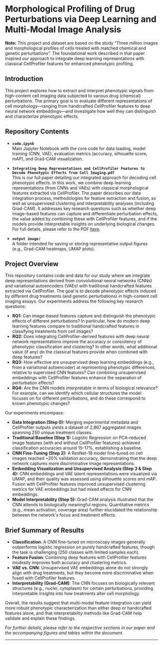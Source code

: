 # Morphological Profiling of Drug Perturbations via Deep Learning and Multi-Modal Image Analysis

**Note:** This project and dataset are based on the study “Three million images and morphological profiles of cells treated with matched chemical and genetic perturbations”. The foundational work described in that paper inspired our approach to integrate deep learning representations with classical CellProfiler features for enhanced phenotypic profiling.

## Introduction
This project explores how to extract and interpret phenotypic signals from high-content cell imaging data subjected to various drug (chemical) perturbations. The primary goal is to evaluate different representations of cell morphology—ranging from handcrafted CellProfiler features to deep neural network embeddings—and investigate how well they can distinguish and characterize phenotypic effects.

## Repository Contents
- **`code.ipynb`**  
  Main Jupyter Notebook with the core code for data loading, model training (CNN, VAE), evaluation metrics (accuracy, silhouette score, mAP), and Grad-CAM visualization.

- **`Integrating Deep Representations and CellProfiler Features to Decode Phenotypic Effects from Cell Imaging.pdf`**  
  This is our full paper detailing our integrated approach for decoding cell phenotypic effects. In this work, we combine deep learning representations (from CNNs and VAEs) with classical morphological features extracted via CellProfiler. The paper describes our data integration process, methodologies for feature extraction and fusion, as well as unsupervised clustering and interpretability analyses (including Grad-CAM). It addresses key research questions such as whether deep image-based features can capture and differentiate perturbation effects, the value added by combining these with CellProfiler features, and if the models provide interpretable insights on underlying biological changes. For full details, please refer to the PDF [here](https://github.com/Garthzzz/Morphological-Profiling-of-Drug-Perturbations-via-Deep-Learning-and-MultiModal-Image-Analysis).


- **`output image/`**  
  A folder intended for saving or storing representative output figures (e.g., Grad-CAM heatmaps, UMAP plots).


## Project Overview
This repository contains code and data for our study where we integrate deep representations derived from convolutional neural networks (CNNs) and variational autoencoders (VAEs) with traditional handcrafted features extracted via CellProfiler. The goal is to decode phenotypic effects induced by different drug treatments (and genetic perturbations) in high-content cell imaging assays. Our experiments address the following key research questions:

- **RQ1:** Can image-based features capture and distinguish the phenotypic effects of different perturbations? In particular, how do modern deep learning features compare to traditional handcrafted features in classifying treatments from cell images?
- **RQ2:** Does integrating CellProfiler-derived features with deep neural network representations improve the accuracy or consistency of phenotypic classification and clustering? In other words, what additional value (if any) do the classical features provide when combined with deep features?
- **RQ3:** How effective are unsupervised deep learning embeddings (e.g., from a variational autoencoder) at representing phenotypic differences, relative to supervised CNN features? Can combining unsupervised embeddings with CellProfiler features enhance the separation of perturbation effects?
- **RQ4:** Are the CNN models interpretable in terms of biological relevance? For example, can we identify which cellular structures the model focuses on for different perturbations, and do these correspond to known phenotypic changes?


Our experiments encompass:
- **Data Integration (Step 0):** Merging experimental metadata and CellProfiler outputs yields a dataset of 2,867 aggregated images spanning 250 unique treatment classes.
- **Traditional Baseline (Step 1):** Logistic Regression on PCA-reduced image features (with and without CellProfiler features) achieved classification accuracies around 15–17%, establishing a baseline.
- **CNN Fine-Tuning (Step 2):** A ResNet-18 model fine-tuned on cell images reached ~20% validation accuracy, demonstrating that the deep network captures more discriminative image representations.
- **Embedding Visualization and Unsupervised Analysis (Step 3 & Step 4):** CNN embeddings and VAE latent representations were visualized via UMAP, and their quality was assessed using silhouette scores and mAP. Fusion with CellProfiler features improved unsupervised clustering metrics for VAE embeddings but had mixed effects for CNN embeddings.
- **Model Interpretability (Step 5):** Grad-CAM analysis illustrated that the CNN attends to biologically meaningful regions. Quantitative metrics (e.g., mean activation, coverage area) further elucidated the relationship between the network's focus and treatment effects.

## Brief Summary of Results
- **Classification**: A CNN fine-tuned on microscopy images generally outperforms logistic regression on purely handcrafted features, though the task is challenging (250 classes with limited samples each).
- **Feature Fusion**: Combining deep features with CellProfiler features modestly improves both accuracy and clustering metrics.  
- **VAE vs. CNN**: Unsupervised VAE embeddings alone do not strongly align with drug treatments, but they become more discriminative when fused with CellProfiler features.  
- **Interpretability (Grad-CAM)**: The CNN focuses on biologically relevant structures (e.g., nuclei, cytoplasm) for certain perturbations, providing interpretable insights into how treatments alter cell morphology.

Overall, the results suggest that multi-modal feature integration can yield more robust phenotypic characterization than either deep or handcrafted features alone, and that interpretability methods like Grad-CAM help validate and explain these findings.


*For further details, please refer to the respective sections in our paper and the accompanying figures and tables within the document.*

---


